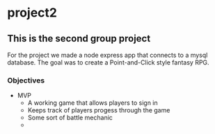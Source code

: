 # project2

## This is the second group project 
   For the project we made a node express app that connects to a mysql database. The goal was to create a
   Point-and-Click style fantasy RPG.
   
### Objectives
* MVP
     * A working game that allows players to sign in
     * Keeps track of players progess through the game
     * Some sort of battle mechanic
     * 
